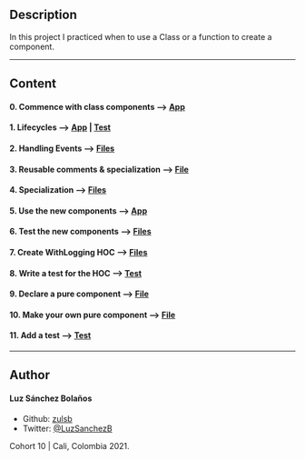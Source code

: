 ## Description

In this project I practiced when to use a Class or a function to create a component.

---
## Content

#### 0. Commence with class components --> [App](./task_0/dashboard/src/App/App.js)
#### 1. Lifecycles --> [App](./task_1/dashboard/src/App/App.js) | [Test](./task_1/dashboard/src/App/App.test.js)
#### 2. Handling Events --> [Files](./task_2/dashboard/src/Notifications/)
#### 3. Reusable comments & specialization --> [File](./task_3/dashboard/src/BodySection/BodySection.js)
#### 4. Specialization --> [Files](./task_3/dashboard/src/BodySection/)
#### 5. Use the new components --> [App](./task_3/dashboard/src/App/App.js)
#### 6. Test the new components --> [Files](./task_3/dashboard/src/BodySection/)
#### 7. Create WithLogging HOC --> [Files](./task_4/dashboard/src/HOC/WithLogging.js)
#### 8. Write a test for the HOC --> [Test](./task_4/dashboard/src/HOC/WithLogging.test.js)
#### 9. Declare a pure component --> [File](./task_5/dashboard/src/Notifications/NotificationItem.js)
#### 10. Make your own pure component --> [File](./task_5/dashboard/src/Notifications/Notifications.js)
#### 11. Add a test --> [Test](./task_5/dashboard/src/Notifications/Notifications.test.js)

---

## Author
#### Luz Sánchez Bolaños
- Github: [zulsb](https://github.com/zulsb)
- Twitter: [@LuzSanchezB](https://twitter.com/LuzSanchezB)

Cohort 10 | Cali, Colombia 2021.